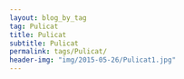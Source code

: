 ```yaml
---
layout: blog_by_tag
tag: Pulicat
title: Pulicat
subtitle: Pulicat
permalink: tags/Pulicat/
header-img: "img/2015-05-26/Pulicat1.jpg"
---
```

